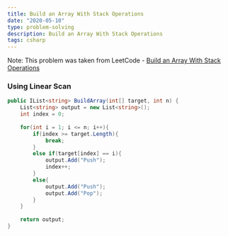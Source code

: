 ```yaml
---
title: Build an Array With Stack Operations
date: "2020-05-10"
type: problem-solving
description: Build an Array With Stack Operations
tags: csharp
---
```


Note: This problem was taken from LeetCode - [Build an Array With Stack Operations](https://leetcode.com/problems/build-an-array-with-stack-operations/)

### Using Linear Scan

```csharp
public IList<string> BuildArray(int[] target, int n) {
	List<string> output = new List<string>();
	int index = 0;
	
	for(int i = 1; i <= n; i++){
		if(index >= target.Length){
			break;
		}
		else if(target[index] == i){
			output.Add("Push");
			index++;
		}
		else{
			output.Add("Push");
			output.Add("Pop");
		}
	}
	
	return output;
}
```
